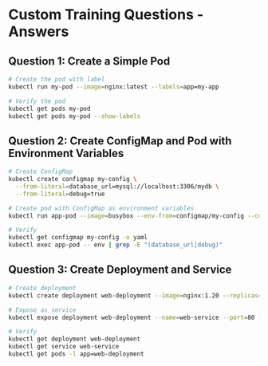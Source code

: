 # Custom Training Questions - Answers

## Question 1: Create a Simple Pod

```bash
# Create the pod with label
kubectl run my-pod --image=nginx:latest --labels=app=my-app

# Verify the pod
kubectl get pods my-pod
kubectl get pods my-pod --show-labels
```

## Question 2: Create ConfigMap and Pod with Environment Variables

```bash
# Create ConfigMap
kubectl create configmap my-config \
  --from-literal=database_url=mysql://localhost:3306/mydb \
  --from-literal=debug=true

# Create pod with ConfigMap as environment variables
kubectl run app-pod --image=busybox --env-from=configmap/my-config --command -- sleep 3600

# Verify
kubectl get configmap my-config -o yaml
kubectl exec app-pod -- env | grep -E "(database_url|debug)"
```

## Question 3: Create Deployment and Service

```bash
# Create deployment
kubectl create deployment web-deployment --image=nginx:1.20 --replicas=2

# Expose as service
kubectl expose deployment web-deployment --name=web-service --port=80 --target-port=80

# Verify
kubectl get deployment web-deployment
kubectl get service web-service
kubectl get pods -l app=web-deployment
```
